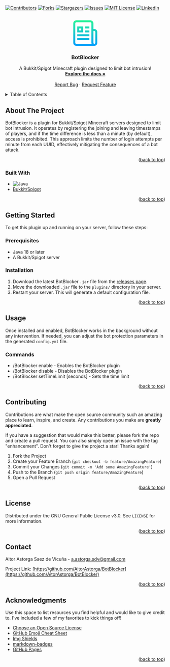 <!-- Improved compatibility of back to top link: See: https://github.com/othneildrew/Best-README-Template/pull/73 -->
<a name="readme-top"></a>

[![Contributors][contributors-shield]][contributors-url]
[![Forks][forks-shield]][forks-url]
[![Stargazers][stars-shield]][stars-url]
[![Issues][issues-shield]][issues-url]
[![MIT License][license-shield]][license-url]
[![LinkedIn][linkedin-shield]][linkedin-url]



<!-- PROJECT LOGO -->
<br />
<div align="center">
  <a href="https://github.com/AitorAstorga/BotBlocker">
    <img src="images/logo.png" alt="Logo" width="80" height="80">
  </a>

  <h3 align="center">BotBlocker</h3>

  <p align="center">
    A Bukkit/Spigot Minecraft plugin designed to limit bot intrusion!
    <br />
    <a href="https://github.com/AitorAstorga/BotBlocker"><strong>Explore the docs »</strong></a>
    <br />
    <br />
    <a href="https://github.com/AitorAstorga/BotBlocker/issues">Report Bug</a>
    ·
    <a href="https://github.com/AitorAstorga/BotBlocker/issues">Request Feature</a>
  </p>
</div>



<!-- TABLE OF CONTENTS -->
<details>
  <summary>Table of Contents</summary>
  <ol>
    <li>
      <a href="#about-the-project">About The Project</a>
      <ul>
        <li><a href="#built-with">Built With</a></li>
      </ul>
    </li>
    <li>
      <a href="#getting-started">Getting Started</a>
      <ul>
        <li><a href="#prerequisites">Prerequisites</a></li>
        <li><a href="#installation">Installation</a></li>
      </ul>
    </li>
    <li><a href="#usage">Usage</a></li>
    <li><a href="#roadmap">Roadmap</a></li>
    <li><a href="#contributing">Contributing</a></li>
    <li><a href="#license">License</a></li>
    <li><a href="#contact">Contact</a></li>
    <li><a href="#acknowledgments">Acknowledgments</a></li>
  </ol>
</details>



<!-- ABOUT THE PROJECT -->
## About The Project

BotBlocker is a plugin for Bukkit/Spigot Minecraft servers designed to limit bot intrusion. It operates by registering the joining and leaving timestamps of players, and if the time difference is less than a minute (by default), access is prohibited. This approach limits the number of login attempts per minute from each UUID, effectively mitigating the consequences of a bot attack.

<p align="right">(<a href="#readme-top">back to top</a>)</p>



### Built With

* ![Java](https://img.shields.io/badge/java-%23ED8B00.svg?style=for-the-badge&logo=java&logoColor=white)
* [Bukkit/Spigot](https://www.spigotmc.org)

<p align="right">(<a href="#readme-top">back to top</a>)</p>



<!-- GETTING STARTED -->
## Getting Started

To get this plugin up and running on your server, follow these steps:

### Prerequisites

* Java 18 or later
* A Bukkit/Spigot server

### Installation

1. Download the latest BotBlocker `.jar` file from the [releases page](https://github.com/AitorAstorga/BotBlocker/releases).
2. Move the downloaded `.jar` file to the `plugins/` directory in your server.
3. Restart your server. This will generate a default configuration file.

<p align="right">(<a href="#readme-top">back to top</a>)</p>



<!-- USAGE EXAMPLES -->
## Usage

Once installed and enabled, BotBlocker works in the background without any intervention. If needed, you can adjust the bot protection parameters in the generated `config.yml` file.

### Commands
* /BotBlocker enable - Enables the BotBlocker plugin
* /BotBlocker disable - Disables the BotBlocker plugin
* /BotBlocker setTimeLimit [seconds] - Sets the time limit

<p align="right">(<a href="#readme-top">back to top</a>)</p>



<!-- CONTRIBUTING -->
## Contributing

Contributions are what make the open source community such an amazing place to learn, inspire, and create. Any contributions you make are **greatly appreciated**.

If you have a suggestion that would make this better, please fork the repo and create a pull request. You can also simply open an issue with the tag "enhancement".
Don't forget to give the project a star! Thanks again!

1. Fork the Project
2. Create your Feature Branch (`git checkout -b feature/AmazingFeature`)
3. Commit your Changes (`git commit -m 'Add some AmazingFeature'`)
4. Push to the Branch (`git push origin feature/AmazingFeature`)
5. Open a Pull Request

<p align="right">(<a href="#readme-top">back to top</a>)</p>



<!-- LICENSE -->
## License

Distributed under the GNU General Public License v3.0. See `LICENSE` for more information.

<p align="right">(<a href="#readme-top">back to top</a>)</p>



<!-- CONTACT -->
## Contact

Aitor Astorga Saez de Vicuña - a.astorga.sdv@gmail.com

Project Link: [https://github.com/AitorAstorga/BotBlocker](https://github.com/AitorAstorga/BotBlocker)

<p align="right">(<a href="#readme-top">back to top</a>)</p>



<!-- ACKNOWLEDGMENTS -->
## Acknowledgments

Use this space to list resources you find helpful and would like to give credit to. I've included a few of my favorites to kick things off!

* [Choose an Open Source License](https://choosealicense.com)
* [GitHub Emoji Cheat Sheet](https://www.webpagefx.com/tools/emoji-cheat-sheet)
* [Img Shields](https://shields.io)
* [markdown-badges](https://github.com/Ileriayo/markdown-badges#table-of-contents)
* [GitHub Pages](https://pages.github.com)

<p align="right">(<a href="#readme-top">back to top</a>)</p>



<!-- MARKDOWN LINKS & IMAGES -->
<!-- https://www.markdownguide.org/basic-syntax/#reference-style-links -->
[contributors-shield]: https://img.shields.io/github/contributors/AitorAstorga/BotBlocker.svg?style=for-the-badge
[contributors-url]: https://github.com/AitorAstorga/BotBlocker/graphs/contributors
[forks-shield]: https://img.shields.io/github/forks/AitorAstorga/BotBlocker.svg?style=for-the-badge
[forks-url]: https://github.com/AitorAstorga/BotBlocker/network/members
[stars-shield]: https://img.shields.io/github/stars/AitorAstorga/BotBlocker.svg?style=for-the-badge
[stars-url]: https://github.com/AitorAstorga/BotBlocker/stargazers
[issues-shield]: https://img.shields.io/github/issues/AitorAstorga/BotBlocker.svg?style=for-the-badge
[issues-url]: https://github.com/AitorAstorga/BotBlocker/issues
[license-shield]: https://img.shields.io/github/license/AitorAstorga/BotBlocker.svg?style=for-the-badge
[license-url]: https://github.com/AitorAstorga/BotBlocker/blob/master/LICENSE
[linkedin-shield]: https://img.shields.io/badge/-LinkedIn-black.svg?style=for-the-badge&logo=linkedin&colorB=555
[linkedin-url]: https://linkedin.com/in/aitor-astorga-saez-de-vicuña
[product-screenshot]: images/screenshot.png

[Next.js]: https://img.shields.io/badge/next.js-000000?style=for-the-badge&logo=nextdotjs&logoColor=white
[Next-url]: https://nextjs.org/
[React.js]: https://img.shields.io/badge/React-20232A?style=for-the-badge&logo=react&logoColor=61DAFB
[React-url]: https://reactjs.org/
[Vue.js]: https://img.shields.io/badge/Vue.js-35495E?style=for-the-badge&logo=vuedotjs&logoColor=4FC08D
[Vue-url]: https://vuejs.org/
[Angular.io]: https://img.shields.io/badge/Angular-DD0031?style=for-the-badge&logo=angular&logoColor=white
[Angular-url]: https://angular.io/
[Svelte.dev]: https://img.shields.io/badge/Svelte-4A4A55?style=for-the-badge&logo=svelte&logoColor=FF3E00
[Svelte-url]: https://svelte.dev/
[Laravel.com]: https://img.shields.io/badge/Laravel-FF2D20?style=for-the-badge&logo=laravel&logoColor=white
[Laravel-url]: https://laravel.com
[Bootstrap.com]: https://img.shields.io/badge/Bootstrap-563D7C?style=for-the-badge&logo=bootstrap&logoColor=white
[Bootstrap-url]: https://getbootstrap.com
[JQuery.com]: https://img.shields.io/badge/jQuery-0769AD?style=for-the-badge&logo=jquery&logoColor=white
[JQuery-url]: https://jquery.com 
